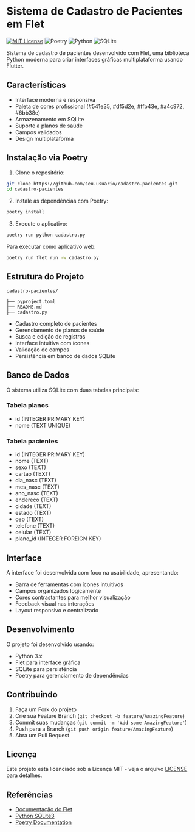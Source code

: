 # Sistema de Cadastro de Pacientes em Flet

[![MIT License](https://img.shields.io/badge/license-MIT-007EC7.svg?style=flat-square)](/LICENSE)
![Poetry](https://img.shields.io/badge/Poetry-%233B82F6.svg?style=for-the-badge&logo=poetry&logoColor=0B3D8D)
![Python](https://img.shields.io/badge/python-3670A0?style=for-the-badge&logo=python&logoColor=ffdd54)
![SQLite](https://img.shields.io/badge/sqlite-%2307405e.svg?style=for-the-badge&logo=sqlite&logoColor=white)

Sistema de cadastro de pacientes desenvolvido com Flet, uma biblioteca Python moderna para criar interfaces gráficas multiplataforma usando Flutter.

## Características

- Interface moderna e responsiva
- Paleta de cores profissional (#541e35, #df5d2e, #ffb43e, #a4c972, #6bb38e)
- Armazenamento em SQLite
- Suporte a planos de saúde
- Campos validados
- Design multiplataforma

## Instalação via Poetry

1. Clone o repositório:

```bash
git clone https://github.com/seu-usuario/cadastro-pacientes.git
cd cadastro-pacientes
```

2. Instale as dependências com Poetry:

```bash
poetry install
```

3. Execute o aplicativo:

```bash
poetry run python cadastro.py
```

Para executar como aplicativo web:

```bash
poetry run flet run -w cadastro.py
```

## Estrutura do Projeto

```
cadastro-pacientes/

├── pyproject.toml
├── README.md
├── cadastro.py
```


- Cadastro completo de pacientes
- Gerenciamento de planos de saúde
- Busca e edição de registros
- Interface intuitiva com ícones
- Validação de campos
- Persistência em banco de dados SQLite

## Banco de Dados

O sistema utiliza SQLite com duas tabelas principais:

### Tabela planos

- id (INTEGER PRIMARY KEY)
- nome (TEXT UNIQUE)

### Tabela pacientes

- id (INTEGER PRIMARY KEY)
- nome (TEXT)
- sexo (TEXT)
- cartao (TEXT)
- dia_nasc (TEXT)
- mes_nasc (TEXT)
- ano_nasc (TEXT)
- endereco (TEXT)
- cidade (TEXT)
- estado (TEXT)
- cep (TEXT)
- telefone (TEXT)
- celular (TEXT)
- plano_id (INTEGER FOREIGN KEY)

## Interface

A interface foi desenvolvida com foco na usabilidade, apresentando:

- Barra de ferramentas com ícones intuitivos
- Campos organizados logicamente
- Cores contrastantes para melhor visualização
- Feedback visual nas interações
- Layout responsivo e centralizado

## Desenvolvimento

O projeto foi desenvolvido usando:

- Python 3.x
- Flet para interface gráfica
- SQLite para persistência
- Poetry para gerenciamento de dependências

## Contribuindo

1. Faça um Fork do projeto
2. Crie sua Feature Branch (`git checkout -b feature/AmazingFeature`)
3. Commit suas mudanças (`git commit -m 'Add some AmazingFeature'`)
4. Push para a Branch (`git push origin feature/AmazingFeature`)
5. Abra um Pull Request

## Licença

Este projeto está licenciado sob a Licença MIT - veja o arquivo [LICENSE](LICENSE) para detalhes.

## Referências

- [Documentação do Flet](https://flet.dev/)
- [Python SQLite3](https://docs.python.org/3/library/sqlite3.html)
- [Poetry Documentation](https://python-poetry.org/docs/)

